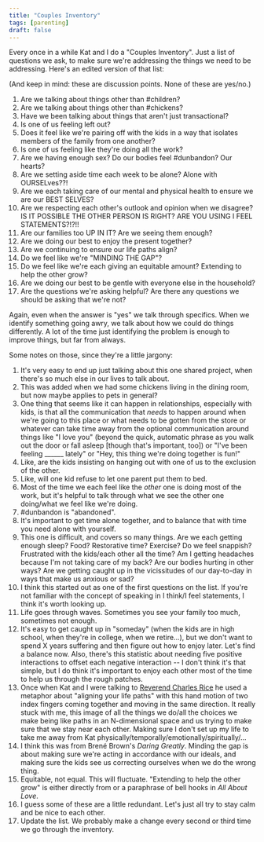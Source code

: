 ```yaml
---
title: "Couples Inventory"
tags: [parenting]
draft: false
---
```


Every once in a while Kat and I do a "Couples Inventory". Just a list of questions we ask, to make sure we're addressing the things we need to be addressing. Here's an edited version of that list:

<!--more-->

(And keep in mind: these are discussion points. None of these are yes/no.)

1. Are we talking about things other than #children?
2. Are we talking about things other than #chickens?
3. Have we been talking about things that aren't just transactional?
4. Is one of us feeling left out?
5. Does it feel like we're pairing off with the kids in a way that isolates members of the family from one another?
6. Is one of us feeling like they're doing all the work?
7. Are we having enough sex? Do our bodies feel #dunbandon? Our hearts?
8. Are we setting aside time each week to be alone? Alone with OURSELves??!
9. Are we each taking care of our mental and physical health to ensure we are our BEST SELVES?
10. Are we respecting each other's outlook and opinion when we disagree? IS IT POSSIBLE THE OTHER PERSON IS RIGHT? ARE YOU USING I FEEL STATEMENTS?!?!!
11. Are our families too UP IN IT? Are we seeing them enough?
12. Are we doing our best to enjoy the present together?
13. Are we continuing to ensure our life paths align? 
14. Do we feel like we're "MINDING THE GAP"?
15. Do we feel like we're each giving an equitable amount? Extending to help the other grow?
16. Are we doing our best to be gentle with everyone else in the household?
17. Are the questions we're asking helpful? Are there any questions we should be asking that we're not?

Again, even when the answer is "yes" we talk through specifics. When we identify something going awry, we talk about how we could do things differently. A lot of the time just identifying the problem is enough to improve things, but far from always.

Some notes on those, since they're a little jargony:
1. It's very easy to end up just talking about this one shared project, when there's so much else in our lives to talk about.
2. This was added when we had some chickens living in the dining room, but now maybe applies to pets in general?
3. One thing that seems like it can happen in relationships, especially with kids, is that all the communication that _needs_ to happen around when we're going to this place or what needs to be gotten from the store or whatever can take time away from the optional communication around things like "I love you" (beyond the quick, automatic phrase as you walk out the door or fall asleep \[though that's important, too\]) or "I've been feeling ______ lately" or "Hey, this thing we're doing together is fun!"
4. Like, are the kids insisting on hanging out with one of us to the exclusion of the other.
5. Like, will one kid refuse to let one parent put them to bed.
6. Most of the time we each feel like the _other_ one is doing most of the work, but it's helpful to talk through what we see the other one doing/what we feel like we're doing.
7. #dunbandon is "abandoned".
8. It's important to get time alone together, and to balance that with time you need alone with yourself.
9. This one is difficult, and covers so many things. Are we each getting enough sleep? Food? Restorative time? Exercise? Do we feel snappish? Frustrated with the kids/each other all the time? Am I getting headaches because I'm not taking care of my back? Are our bodies hurting in other ways? Are we getting caught up in the vicissitudes of our day-to-day in ways that make us anxious or sad?
10. I think this started out as one of the first questions on the list. If you're not familiar with the concept of speaking in I think/I feel statements, I think it's worth looking up.
11. Life goes through waves. Sometimes you see your family too much, sometimes not enough.
12. It's easy to get caught up in "someday" (when the kids are in high school, when they're in college, when we retire...), but we don't want to spend X years suffering and then figure out how to enjoy later. Let's find a balance now. Also, there's this statistic about needing five positive interactions to offset each negative interaction -- I don't think it's that simple, but I do think it's important to enjoy each other most of the time to help us through the rough patches.
13. Once when Kat and I were talking to [Reverend Charles Rice](https://web.archive.org/web/20220630230428/https://www.ursinus.edu/live/news/2229-in-memory-rev-charles-rice) he used a metaphor about "aligning your life paths" with this hand motion of two index fingers coming together and moving in the same direction. It really stuck with me, this image of all the things we do/all the choices we make being like paths in an N-dimensional space and us trying to make sure that we stay near each other. Making sure I don't set up my life to take me away from Kat physically/temporally/emotionally/spiritually/...
14. I think this was from Brené Brown's _Daring Greatly_. Minding the gap is about making sure we're acting in accordance with our ideals, and making sure the kids see us correcting ourselves when we do the wrong thing.
15. Equitable, not equal. This will fluctuate. "Extending to help the other grow" is either directly from or a paraphrase of bell hooks in _All About Love_.
16. I guess some of these are a little redundant. Let's just all try to stay calm and be nice to each other.
17. Update the list. We probably make a change every second or third time we go through the inventory.
